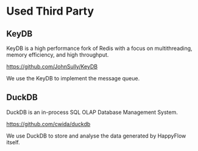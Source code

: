 # Used Third Party

## KeyDB

KeyDB is a high performance fork of Redis with a focus on multithreading, memory efficiency, and high throughput.

https://github.com/JohnSully/KeyDB

We use the KeyDB to implement the message queue.

## DuckDB
DuckDB is an in-process SQL OLAP Database Management System.

https://github.com/cwida/duckdb

We use DuckDB to store and analyse the data generated by HappyFlow itself.

